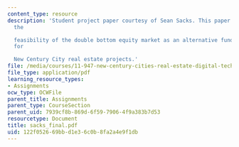 ```yaml
---
content_type: resource
description: 'Student project paper courtesy of Sean Sacks. This paper seeks to investigate
  the

  feasibility of the double bottom equity market as an alternative funding source
  for

  New Century City real estate projects.'
file: /media/courses/11-947-new-century-cities-real-estate-digital-technology-and-design-fall-2004/122f052669bbd1e36c0b8fa2a4e9f1db_sacks_final.pdf
file_type: application/pdf
learning_resource_types:
- Assignments
ocw_type: OCWFile
parent_title: Assignments
parent_type: CourseSection
parent_uid: 7939cf8b-869d-6f59-7906-4f9a383b7d53
resourcetype: Document
title: sacks_final.pdf
uid: 122f0526-69bb-d1e3-6c0b-8fa2a4e9f1db
---
```

